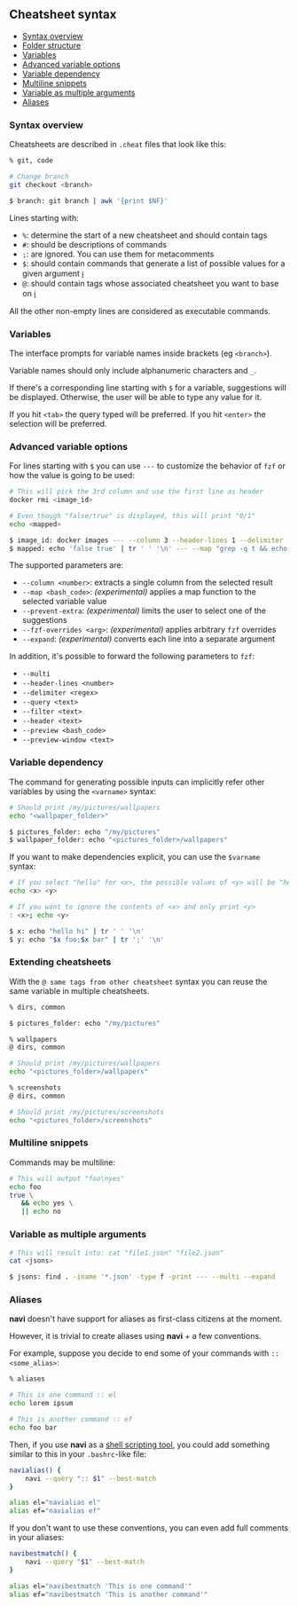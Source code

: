 
## Cheatsheet syntax

- [Syntax overview](#syntax-overview)
- [Folder structure](#folder-structure)
- [Variables](#variables)
- [Advanced variable options](#advanced-variable-options)
- [Variable dependency](#variable-dependency)
- [Multiline snippets](#multiline-snippets)
- [Variable as multiple arguments](#variable-as-multiple-arguments)
- [Aliases](#aliases)

### Syntax overview

Cheatsheets are described in `.cheat` files that look like this:

```sh
% git, code

# Change branch
git checkout <branch>

$ branch: git branch | awk '{print $NF}'
```

Lines starting with:

- `%`: determine the start of a new cheatsheet and should contain tags
- `#`: should be descriptions of commands
- `;`: are ignored. You can use them for metacomments
- `$`: should contain commands that generate a list of possible values for a given argument [:information_source:](#variables)
- `@`: should contain tags whose associated cheatsheet you want to base on [:information_source:](#extending-cheatsheets)

All the other non-empty lines are considered as executable commands.

### Variables

The interface prompts for variable names inside brackets (eg `<branch>`).

Variable names should only include alphanumeric characters and `_`.

If there's a corresponding line starting with `$` for a variable, suggestions will be displayed. Otherwise, the user will be able to type any value for it.

If you hit `<tab>` the query typed will be preferred. If you hit `<enter>` the selection will be preferred.

### Advanced variable options

For lines starting with `$` you can use `---` to customize the behavior of `fzf` or how the value is going to be used:

```sh
# This will pick the 3rd column and use the first line as header
docker rmi <image_id>

# Even though "false/true" is displayed, this will print "0/1"
echo <mapped>

$ image_id: docker images --- --column 3 --header-lines 1 --delimiter '\s\s+'
$ mapped: echo 'false true' | tr ' ' '\n' --- --map "grep -q t && echo 1 || echo 0"
```

The supported parameters are:

- `--column <number>`: extracts a single column from the selected result
- `--map <bash_code>`: _(experimental)_ applies a map function to the selected variable value
- `--prevent-extra`: _(experimental)_ limits the user to select one of the suggestions
- `--fzf-overrides <arg>`: _(experimental)_ applies arbitrary `fzf` overrides
- `--expand`: _(experimental)_ converts each line into a separate argument

In addition, it's possible to forward the following parameters to `fzf`:

- `--multi`
- `--header-lines <number>`
- `--delimiter <regex>`
- `--query <text>`
- `--filter <text>`
- `--header <text>`
- `--preview <bash_code>`
- `--preview-window <text>`

### Variable dependency

The command for generating possible inputs can implicitly refer other variables by using the `<varname>` syntax:

```sh
# Should print /my/pictures/wallpapers
echo "<wallpaper_folder>"

$ pictures_folder: echo "/my/pictures"
$ wallpaper_folder: echo "<pictures_folder>/wallpapers"
```

If you want to make dependencies explicit, you can use the `$varname` syntax:

```sh
# If you select "hello" for <x>, the possible values of <y> will be "hello foo" and "hello bar"
echo <x> <y>

# If you want to ignore the contents of <x> and only print <y>
: <x>; echo <y>

$ x: echo "hello hi" | tr ' ' '\n'
$ y: echo "$x foo;$x bar" | tr ';' '\n'
```

### Extending cheatsheets

With the `@ same tags from other cheatsheet` syntax you can reuse the same variable in multiple cheatsheets.

```sh
% dirs, common

$ pictures_folder: echo "/my/pictures"

% wallpapers
@ dirs, common

# Should print /my/pictures/wallpapers
echo "<pictures_folder>/wallpapers"

% screenshots
@ dirs, common

# Should print /my/pictures/screenshots
echo "<pictures_folder>/screenshots"
```

### Multiline snippets

Commands may be multiline:

```sh
# This will output "foo\nyes"
echo foo
true \
   && echo yes \
   || echo no
```

### Variable as multiple arguments

```sh
# This will result into: cat "file1.json" "file2.json"
cat <jsons>

$ jsons: find . -iname '*.json' -type f -print --- --multi --expand
```
### Aliases

**navi** doesn't have support for aliases as first-class citizens at the moment.

However, it is trivial to create aliases using **navi** + a few conventions.

For example, suppose you decide to end some of your commands with `:: <some_alias>`:

```bash
% aliases

# This is one command :: el
echo lorem ipsum

# This is another command :: ef
echo foo bar
```

Then, if you use **navi** as a [shell scripting tool](shell_scripting.md), you could add something similar to this in your `.bashrc`-like file:

```bash
navialias() {
    navi --query ":: $1" --best-match
}

alias el="navialias el"
alias ef="navialias ef"
```

If you don't want to use these conventions, you can even add full comments in your aliases:

```bash
navibestmatch() {
    navi --query "$1" --best-match
}

alias el="navibestmatch 'This is one command'"
alias ef="navibestmatch 'This is another command'"
```